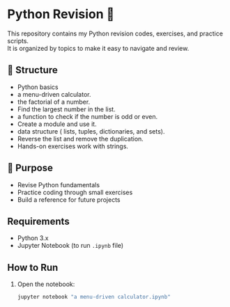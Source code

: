 # Python Revision 🐍

This repository contains my Python revision codes, exercises, and practice scripts.  
It is organized by topics to make it easy to navigate and review.

## 📂 Structure
- Python basics
- a menu-driven calculator.
- the factorial of a number.
- Find the largest number in the list.
- a function to check if the number is odd or even.
- Create a module and use it.
- data structure ( lists, tuples, dictionaries, and sets).
- Reverse the list and remove the duplication.
- Hands-on exercises work with strings.

## 🎯 Purpose
- Revise Python fundamentals
- Practice coding through small exercises
- Build a reference for future projects

## Requirements
- Python 3.x
- Jupyter Notebook (to run `.ipynb` file)

## How to Run
1. Open the notebook:
   ```bash
   jupyter notebook "a menu-driven calculator.ipynb"
